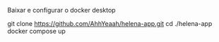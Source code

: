 Baixar e configurar o docker desktop

git clone https://github.com/AhhYeaah/helena-app.git
cd ./helena-app
docker compose up
